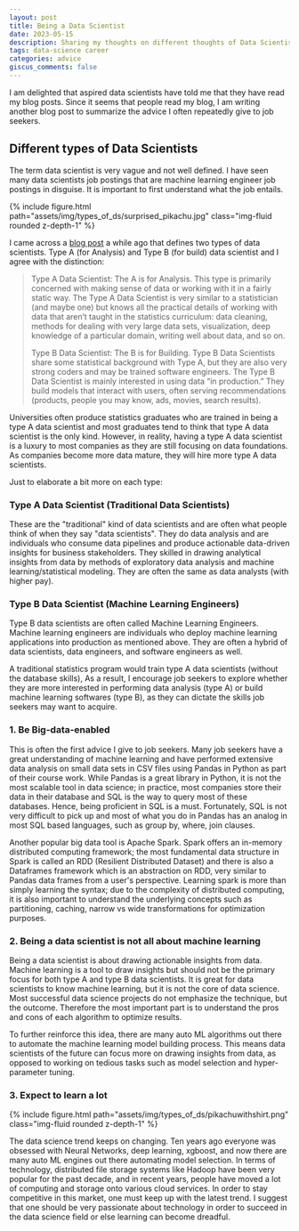 ```yaml
---
layout: post
title: Being a Data Scientist
date: 2023-05-15
description: Sharing my thoughts on different thoughts of Data Scientists
tags: data-science career
categories: advice
giscus_comments: false
---
```


I am delighted that aspired data scientists have told me that they have read my blog posts. Since it seems that people read my blog, I am writing another blog post to summarize the advice I often repeatedly give to job seekers.

## Different types of Data Scientists
The term data scientist is very vague and not well defined. I have seen many data scientists job postings that are machine learning engineer job postings in disguise. It is important to first understand what the job entails.

<div class="row mt-3">
    <div class="col-sm mt-3 mt-md-0">
        {% include figure.html path="assets/img/types_of_ds/surprised_pikachu.jpg" class="img-fluid rounded z-depth-1" %}
    </div>
</div>


I came across a [blog post](https://towardsdatascience.com/ode-to-the-type-a-data-scientist-78d11456019) a while ago that defines two types of data scientists. Type A (for Analysis) and Type B (for build) data scientist and I agree with the distinction:

> Type A Data Scientist: The A is for Analysis. This type is primarily concerned with making sense of data or working with it in a fairly static way. The Type A Data Scientist is very similar to a statistician (and maybe one) but knows all the practical details of working with data that aren’t taught in the statistics curriculum: data cleaning, methods for dealing with very large data sets, visualization, deep knowledge of a particular domain, writing well about data, and so on.
> 
> Type B Data Scientist: The B is for Building. Type B Data Scientists share some statistical background with Type A, but they are also very strong coders and may be trained software engineers. The Type B Data Scientist is mainly interested in using data “in production.” They build models that interact with users, often serving recommendations (products, people you may know, ads, movies, search results).

Universities often produce statistics graduates who are trained in being a type A data scientist and most graduates tend to think that type A data scientist is the only kind. However, in reality, having a type A data scientist is a luxury to most companies as they are still focusing on data foundations. As companies become more data mature, they will hire more type A data scientists.

Just to elaborate a bit more on each type:

### Type A Data Scientist (Traditional Data Scientists)
These are the "traditional" kind of data scientists and are often what people think of when they say "data scientists". They do data analysis and are individuals who consume data pipelines and produce actionable data-driven insights for business stakeholders. They skilled in drawing analytical insights from data by methods of exploratory data analysis and machine learning/statistical modeling. They are often the same as data analysts (with higher pay).

### Type B Data Scientist (Machine Learning Engineers)
Type B data scientists are often called Machine Learning Engineers. Machine learning engineers are individuals who deploy machine learning applications into production as mentioned above. They are often a hybrid of data scientists, data engineers, and software engineers as well.  

A traditional statistics program would train type A data scientists (without the database skills), As a result, I encourage job seekers to explore whether they are more interested in performing data analysis (type A) or build machine learning softwares (type B), as they can dictate the skills job seekers may want to acquire.

### 1. Be Big-data-enabled
This is often the first advice I give to job seekers. Many job seekers have a great understanding of machine learning and have performed extensive data analysis on small data sets in CSV files using Pandas in Python as part of their course work. While Pandas is a great library in Python, it is not the most scalable tool in data science; in practice, most companies store their data in their database and SQL is the way to query most of these databases. Hence, being proficient in SQL is a must. Fortunately, SQL is not very difficult to pick up and most of what you do in Pandas has an analog in most SQL based languages, such as group by, where, join clauses.

Another popular big data tool is Apache Spark. Spark offers an in-memory distributed computing framework; the most fundamental data structure in Spark is called an RDD (Resilient Distributed Dataset) and there is also a Dataframes framework which is an abstraction on RDD, very similar to Pandas data frames from a user's perspective. Learning spark is more than simply learning the syntax; due to the complexity of distributed computing, it is also important to understand the underlying concepts such as partitioning, caching, narrow vs wide transformations for optimization purposes.

### 2. Being a data scientist is not all about machine learning
Being a data scientist is about drawing actionable insights from data. Machine learning is a tool to draw insights but should not be the primary focus for both type A and type B data scientists. It is great for data scientists to know machine learning, but it is not the core of data science. Most successful data science projects do not emphasize the technique, but the outcome. Therefore the most important part is to understand the pros and cons of each algorithm to optimize results. 

To further reinforce this idea, there are many auto ML algorithms out there to automate the machine learning model building process. This means data scientists of the future can focus more on drawing insights from data, as opposed to working on tedious tasks such as model selection and hyper-parameter tuning.

### 3. Expect to learn a lot
<div class="row mt-3">
    <div class="col-sm mt-3 mt-md-0">
        {% include figure.html path="assets/img/types_of_ds/pikachuwithshirt.png" class="img-fluid rounded z-depth-1" %}
    </div>
</div>

The data science trend keeps on changing. Ten years ago everyone was obsessed with Neural Networks, deep learning, xgboost, and now there are many auto ML engines out there automating model selection. In terms of technology, distributed file storage systems like Hadoop have been very popular for the past decade, and in recent years, people have moved a lot of computing and storage onto various cloud services. In order to stay competitive in this market, one must keep up with the latest trend. I suggest that one should be very passionate about technology in order to succeed in the data science field or else learning can become dreadful. 